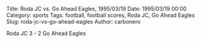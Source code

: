 Title: Roda JC vs. Go Ahead Eagles, 1995/03/19
Date: 1995/03/19 00:00
Category: sports
Tags: football, football scores, Roda JC, Go Ahead Eagles
Slug: roda-jc-vs-go-ahead-eagles
Author: carbonero


Roda JC 3 - 2 Go Ahead Eagles
